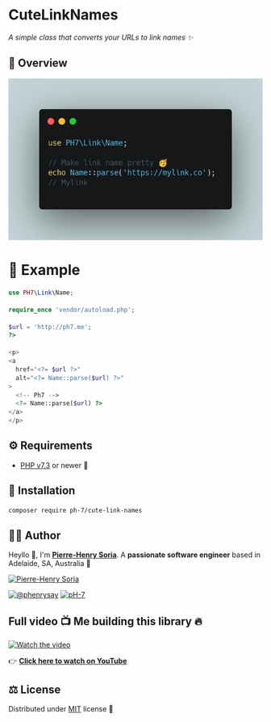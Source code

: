 # CuteLinkNames

*A simple class that converts your URLs to link names ✨*


## 👀 Overview

![Link Name Convertor Snippet](php-link-name-convertor.png)


# 🎨 Example

```php
use PH7\Link\Name;

require_once 'vendor/autoload.php';

$url = 'http://ph7.me';
?>

<p>
<a
  href="<?= $url ?>"
  alt="<?= Name::parse($url) ?>"
>
  <!-- Ph7 -->
  <?= Name::parse($url) ?>
</a>
</p>
```


## ⚙️ Requirements

* [PHP v7.3](https://www.php.net/releases/7_3_0.php) or newer 🚀


## 📖 Installation

```bash
composer require ph-7/cute-link-names
```


## 🧑‍🍳 Author

Heyllo 🎉, I'm **[Pierre-Henry Soria](https://ph7.me)**. A **passionate software engineer** based in Adelaide, SA, Australia 🌴

[![Pierre-Henry Soria](https://s.gravatar.com/avatar/a210fe61253c43c869d71eaed0e90149?s=200)](https://ph7.me 'Pierre-Henry Soria resume')

[![@phenrysay][twitter-image]](https://twitter.com/phenrysay) [![pH-7][github-image]](https://github.com/pH-7)


## Full video 📺 Me building this library 🔥

[![Watch the video](https://i1.ytimg.com/vi/TgwfrkfXmj0/sddefault.jpg)](https://www.youtube.com/watch?v=TgwfrkfXmj0)

👉 **[Click here to watch on YouTube](https://www.youtube.com/watch?v=TgwfrkfXmj0)**


## ⚖️ License

Distributed under [MIT](https://github.com/pH-7/CuteLinkNames/blob/main/LICENSE.md) license 🎉


<!-- GitHub's Markdown reference links -->

[twitter-image]: https://img.shields.io/badge/Twitter-1DA1F2?style=for-the-badge&logo=twitter&logoColor=white
[github-image]: https://img.shields.io/badge/GitHub-100000?style=for-the-badge&logo=github&logoColor=white
